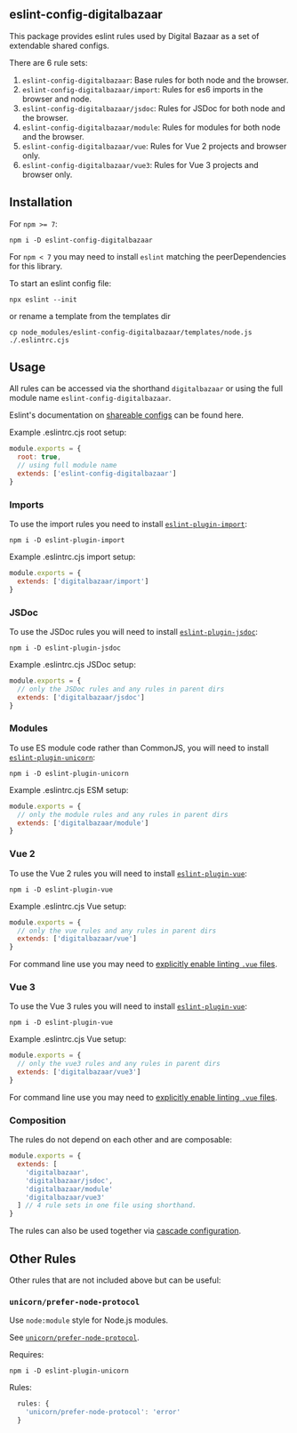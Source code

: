 ## eslint-config-digitalbazaar

This package provides eslint rules used by Digital Bazaar as a set of extendable shared configs.

There are 6 rule sets:
1. `eslint-config-digitalbazaar`: Base rules for both node and the browser.
2. `eslint-config-digitalbazaar/import`: Rules for es6 imports in the browser and node.
3. `eslint-config-digitalbazaar/jsdoc`: Rules for JSDoc for both node and the browser.
4. `eslint-config-digitalbazaar/module`: Rules for modules for both node and the browser.
5. `eslint-config-digitalbazaar/vue`: Rules for Vue 2 projects and browser only.
6. `eslint-config-digitalbazaar/vue3`: Rules for Vue 3 projects and browser only.


## Installation

For `npm >= 7`:
```
npm i -D eslint-config-digitalbazaar
```

For `npm < 7` you may need to install `eslint` matching the peerDependencies for this library.

To start an eslint config file:
```
npx eslint --init
```
or rename a template from the templates dir
```
cp node_modules/eslint-config-digitalbazaar/templates/node.js ./.eslintrc.cjs
```

## Usage

All rules can be accessed via the shorthand `digitalbazaar`
or using the full module name `eslint-config-digitalbazaar`.

Eslint's documentation on [shareable configs](https://eslint.org/docs/developer-guide/shareable-configs) can be found here.

Example .eslintrc.cjs root setup:
```js
module.exports = {
  root: true,
  // using full module name
  extends: ['eslint-config-digitalbazaar']
}
```

### Imports

To use the import rules you need to install [`eslint-plugin-import`](https://github.com/import-js/eslint-plugin-import):

```
npm i -D eslint-plugin-import
```

Example .eslintrc.cjs import setup:
```js
module.exports = {
  extends: ['digitalbazaar/import']
}
```

### JSDoc

To use the JSDoc rules you will need to install [`eslint-plugin-jsdoc`](https://github.com/gajus/eslint-plugin-jsdoc):
```
npm i -D eslint-plugin-jsdoc
```

Example .eslintrc.cjs JSDoc setup:
```js
module.exports = {
  // only the JSDoc rules and any rules in parent dirs
  extends: ['digitalbazaar/jsdoc']
}
```

### Modules

To use ES module code rather than CommonJS, you will need to install [`eslint-plugin-unicorn`](https://github.com/sindresorhus/eslint-plugin-unicorn):
```
npm i -D eslint-plugin-unicorn
```

Example .eslintrc.cjs ESM setup:
```js
module.exports = {
  // only the module rules and any rules in parent dirs
  extends: ['digitalbazaar/module']
}
```

### Vue 2

To use the Vue 2 rules you will need to install [`eslint-plugin-vue`](https://eslint.vuejs.org/):
```
npm i -D eslint-plugin-vue
```

Example .eslintrc.cjs Vue setup:
```js
module.exports = {
  // only the vue rules and any rules in parent dirs
  extends: ['digitalbazaar/vue']
}
```

For command line use you may need to [explicitly enable linting `.vue`
files](https://eslint.vuejs.org/user-guide/#running-eslint-from-the-command-line).

### Vue 3

To use the Vue 3 rules you will need to install [`eslint-plugin-vue`](https://eslint.vuejs.org/):
```
npm i -D eslint-plugin-vue
```

Example .eslintrc.cjs Vue setup:
```js
module.exports = {
  // only the vue3 rules and any rules in parent dirs
  extends: ['digitalbazaar/vue3']
}
```

For command line use you may need to [explicitly enable linting `.vue`
files](https://eslint.vuejs.org/user-guide/#running-eslint-from-the-command-line).

### Composition

The rules do not depend on each other and are composable:
```js
module.exports = {
  extends: [
    'digitalbazaar',
    'digitalbazaar/jsdoc',
    'digitalbazaar/module'
    'digitalbazaar/vue3'
  ] // 4 rule sets in one file using shorthand.
}
```

The rules can also be used together via [cascade configuration](https://eslint.org/docs/user-guide/configuring).

## Other Rules

Other rules that are not included above but can be useful:

### `unicorn/prefer-node-protocol`

Use `node:module` style for Node.js modules.

See [`unicorn/prefer-node-protocol`](https://github.com/sindresorhus/eslint-plugin-unicorn/blob/main/docs/rules/prefer-node-protocol.md).

Requires:
```
npm i -D eslint-plugin-unicorn
```

Rules:
```js
  rules: {
    'unicorn/prefer-node-protocol': 'error'
  }
```
